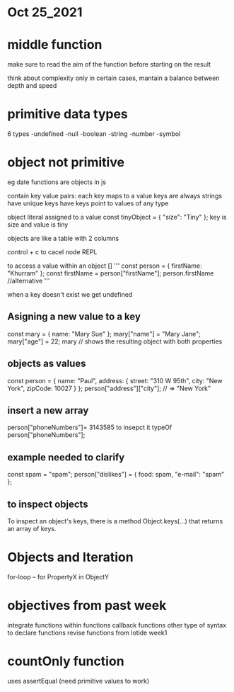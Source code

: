 # Oct 25_2021

# middle function
make sure to read the aim of the function before starting on the result

think about complexity only in certain cases, mantain a balance between depth and speed

# primitive data types
6 types
-undefined
-null
-boolean
-string
-number
-symbol

# object not primitive
eg date
functions are objects in js

contain key value pairs: each key maps to a value
keys are always strings
have unique keys
have keys point to values of any type

object literal assigned to a value
const tinyObject = { "size": "Tiny" }; 
key is size and value is tiny

objects are like a table with 2 columns

control + c to cacel node REPL

to access a value within an object []
'''
const person = { firstName: "Khurram" };
const firstName = person["firstName"];
person.firstName //alternative
'''

when a key doesn't exist we get undefined

## Asigning a new value to a key
const mary = { name: "Mary Sue" };
mary["name"] = "Mary Jane";
mary["age"]  = 22;
mary // shows the resulting object with both properties

## objects as values
const person = {
  name: "Paul",
  address: {
    street: "310 W 95th",
    city: "New York",
    zipCode: 10027
  }
};
person["address"]["city"]; // => "New York"

## insert a new array
person["phoneNumbers"]= 3143585
to insepct it
typeOf person["phoneNumbers"];

## example needed to clarify
const spam = "spam";
person["dislikes"] = { food: spam, "e-mail": "spam" };

## to inspect objects
To inspect an object's keys, there is a method 
Object.keys(...) that returns an array of keys.


# Objects and Iteration
for-loop – for PropertyX in ObjectY

# objectives from past week

integrate functions within functions
callback functions
other type of syntax to declare functions
revise functions from lotide week1

# countOnly function


uses assertEqual (need primitive values to work)